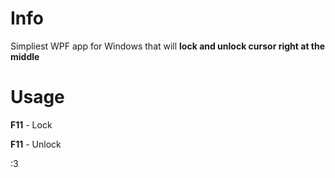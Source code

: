 # Info

Simpliest WPF app for Windows that will **lock and unlock cursor right at the middle**

# Usage

**F11** - Lock

**F11** - Unlock

:3
